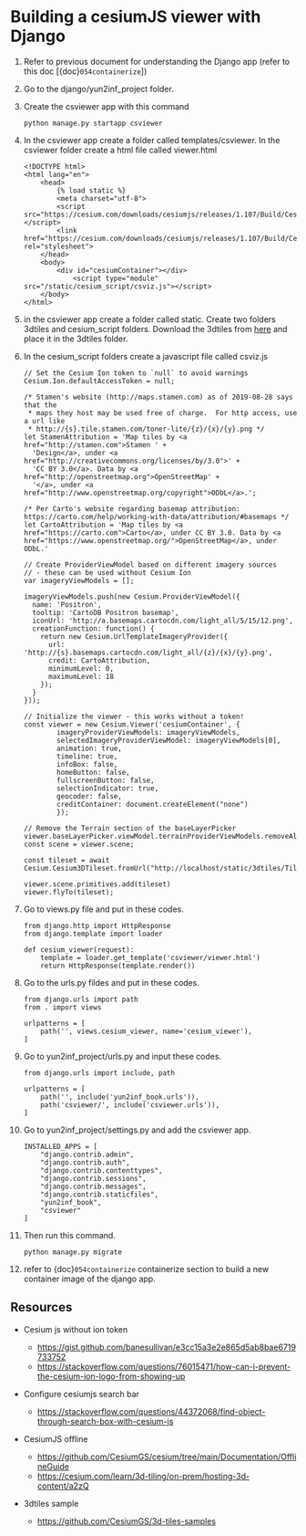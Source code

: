 # Building a cesiumJS viewer with Django

1. Refer to previous document for understanding the Django app (refer to this doc [{doc}`054containerize`])

2. Go to the django/yun2inf_project folder.

3. Create the csviewer app with this command
    ```
    python manage.py startapp csviewer
    ```
4. In the csviewer app create a folder called templates/csviewer. In the csviewer folder create a html file called viewer.html
    ```
    <!DOCTYPE html>
    <html lang="en">
        <head>
            {% load static %}
            <meta charset="utf-8">
            <script src="https://cesium.com/downloads/cesiumjs/releases/1.107/Build/Cesium/Cesium.js"></script>
            <link href="https://cesium.com/downloads/cesiumjs/releases/1.107/Build/Cesium/Widgets/widgets.css" rel="stylesheet">          
        </head>
        <body>
        	<div id="cesiumContainer"></div>
            	<script type="module" src="/static/cesium_script/csviz.js"></script>
        </body>
    </html>
    ```

5. in the csviewer app create a folder called static. Create two folders 3dtiles and cesium_script folders.  Download the 3dtiles from [here](https://github.com/CesiumGS/3d-tiles-samples/tree/main/1.0/TilesetWithRequestVolume) and place it in the 3dtiles folder.

6. In the cesium_script folders create a javascript file called csviz.js
    ```
    // Set the Cesium Ion token to `null` to avoid warnings
    Cesium.Ion.defaultAccessToken = null;

    /* Stamen's website (http://maps.stamen.com) as of 2019-08-28 says that the
     * maps they host may be used free of charge.  For http access, use a url like
     * http://{s}.tile.stamen.com/toner-lite/{z}/{x}/{y}.png */
    let StamenAttribution = 'Map tiles by <a href="http://stamen.com">Stamen ' +
      'Design</a>, under <a href="http://creativecommons.org/licenses/by/3.0">' +
      'CC BY 3.0</a>. Data by <a href="http://openstreetmap.org">OpenStreetMap' +
      '</a>, under <a href="http://www.openstreetmap.org/copyright">ODbL</a>.';

    /* Per Carto's website regarding basemap attribution: https://carto.com/help/working-with-data/attribution/#basemaps */
    let CartoAttribution = 'Map tiles by <a href="https://carto.com">Carto</a>, under CC BY 3.0. Data by <a href="https://www.openstreetmap.org/">OpenStreetMap</a>, under ODbL.'

    // Create ProviderViewModel based on different imagery sources
    // - these can be used without Cesium Ion
    var imageryViewModels = [];

    imageryViewModels.push(new Cesium.ProviderViewModel({
      name: 'Positron',
      tooltip: 'CartoDB Positron basemap',
      iconUrl: 'http://a.basemaps.cartocdn.com/light_all/5/15/12.png',
      creationFunction: function() {
        return new Cesium.UrlTemplateImageryProvider({
          url: 'http://{s}.basemaps.cartocdn.com/light_all/{z}/{x}/{y}.png',
          credit: CartoAttribution,
          minimumLevel: 0,
          maximumLevel: 18
        });
      }
    }));

    // Initialize the viewer - this works without a token!
    const viewer = new Cesium.Viewer('cesiumContainer', {
      		imageryProviderViewModels: imageryViewModels,
      		selectedImageryProviderViewModel: imageryViewModels[0],
      		animation: true,
      		timeline: true,
      		infoBox: false,
      		homeButton: false,
      		fullscreenButton: false,
      		selectionIndicator: true,
      		geocoder: false,
      		creditContainer: document.createElement("none")
    		});

    // Remove the Terrain section of the baseLayerPicker
    viewer.baseLayerPicker.viewModel.terrainProviderViewModels.removeAll();
    const scene = viewer.scene;

    const tileset = await Cesium.Cesium3DTileset.fromUrl("http://localhost/static/3dtiles/TilesetWithRequestVolume/tileset.json");  

    viewer.scene.primitives.add(tileset)
    viewer.flyTo(tileset);

    ``` 
    
7. Go to views.py file and put in these codes.
    ```
    from django.http import HttpResponse
    from django.template import loader

    def cesium_viewer(request):
        template = loader.get_template('csviewer/viewer.html')
        return HttpResponse(template.render())
    ```

8. Go to the urls.py fildes and put in these codes.
    ```
    from django.urls import path
    from . import views

    urlpatterns = [
        path('', views.cesium_viewer, name='cesium_viewer'),
    ]

    ```
9. Go to yun2inf_project/urls.py and input these codes.
    ```
    from django.urls import include, path

    urlpatterns = [
        path('', include('yun2inf_book.urls')),
        path('csviewer/', include('csviewer.urls')),
    ]

    ```
    
10. Go to yun2inf_project/settings.py and add the csviewer app.
    ```
    INSTALLED_APPS = [
        "django.contrib.admin",
        "django.contrib.auth",
        "django.contrib.contenttypes",
        "django.contrib.sessions",
        "django.contrib.messages",
        "django.contrib.staticfiles",
        "yun2inf_book",
        "csviewer"
    ]
    ```
11. Then run this command.
    ```
    python manage.py migrate
    ```

12. refer to {doc}`054containerize` containerize section to build a new container image of the django app.

## Resources 
- Cesium js without ion token
    - https://gist.github.com/banesullivan/e3cc15a3e2e865d5ab8bae6719733752
    - https://stackoverflow.com/questions/76015471/how-can-i-prevent-the-cesium-ion-logo-from-showing-up

- Configure cesiumjs search bar
    - https://stackoverflow.com/questions/44372068/find-object-through-search-box-with-cesium-js

- CesiumJS offline
    - https://github.com/CesiumGS/cesium/tree/main/Documentation/OfflineGuide
    - https://cesium.com/learn/3d-tiling/on-prem/hosting-3d-content/a2zQ

- 3dtiles sample
    - https://github.com/CesiumGS/3d-tiles-samples